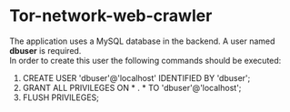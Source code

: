 # Tor-network-web-crawler

The application uses a MySQL database in the backend. A user named <b>dbuser</b> is required.<br>
In order to create this user the following commands should be executed:

1. CREATE USER 'dbuser'@'localhost' IDENTIFIED BY 'dbuser';
2. GRANT ALL PRIVILEGES ON * . * TO 'dbuser'@'localhost';
3. FLUSH PRIVILEGES;
